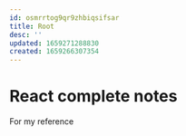 ```yaml
---
id: osmrrtog9qr9zhbiqsifsar
title: Root
desc: ''
updated: 1659271288830
created: 1659266307354
---
```

# React complete notes 

For my reference
